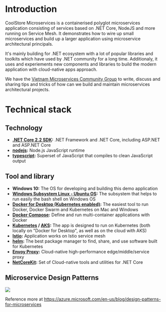 # Introduction

CoolStore Microservices is a containerised polyglot microservices application consisting of services based on .NET Core, NodeJS and more running on Service Mesh. It demonstrates how to wire up small microservices and build up a larger application using microservice architectural principals.

It's mainly building for .NET ecosystem with a lot of popular libraries and toolkits which have used by .NET community for a long time. Additionaly, it uses and experiements new components and libraries to build the modern application with cloud-native apps approach.

We have the [Vietnam Microservices Community Group](https://www.facebook.com/groups/645391349250568) to write, discuss and sharing tips and tricks of how can we build and maintain microservices architectural projects.

# Technical stack

## Technology

- **[.NET Core 2.2 SDK](https://github.com/dotnet/core):** .NET Framework and .NET Core, including ASP.NET and ASP.NET Core
- **[nodejs](https://github.com/nodejs/node):** Node.js JavaScript runtime
- **[typescript](https://github.com/Microsoft/TypeScript):** Superset of JavaScript that compiles to clean JavaScript output

## Tool and library

- **Windows 10:** The OS for developing and building this demo application
- **[Windows Subsystem Linux - Ubuntu OS](https://docs.microsoft.com/en-us/windows/wsl/install-win10):** The subsystem that helps to run easily the bash shell on Windows OS
- **[Docker for Desktop (Kubernetes enabled)](https://www.docker.com/products/docker-engine#/windows):** The easiest tool to run Docker, Docker Swarm and Kubernetes on Mac and Windows
- **[Docker Compose](https://github.com/docker/compose):** Define and run multi-container applications with Docker
- **[Kubernetes](https://github.com/kubernetes/kubernetes) / [AKS](https://docs.microsoft.com/en-us/azure/aks):** The app is designed to run on Kubernetes (both locally on "Docker for Desktop", as well as on the cloud with AKS)
- **[Istio](https://github.com/istio/istio):** Application works on Istio service mesh
- **[helm](https://github.com/helm/helm):** The best package manager to find, share, and use software built for Kubernetes
- **[Envoy Proxy](https://github.com/envoyproxy/envoy):** Cloud-native high-performance edge/middle/service proxy
- **[NetCoreKit](https://github.com/cloudnative-netcore/netcore-kit):** Set of Cloud-native tools and utilities for .NET Core

## Microservice Design Patterns

![](https://azurecomcdn.azureedge.net/mediahandler/acomblog/media/Default/blog/ba865aef-4e7f-4b97-a94b-517aacf8d29a.png)

Reference more at https://azure.microsoft.com/en-us/blog/design-patterns-for-microservices
